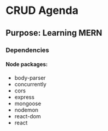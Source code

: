 # CRUD Agenda

## Purpose: Learning MERN

### Dependencies

#### Node packages:
- body-parser
- concurrently
- cors
- express
- mongoose
- nodemon
- react-dom
- react